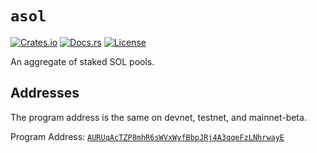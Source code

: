 # `asol`

[![Crates.io](https://img.shields.io/crates/v/asol)](https://crates.io/crates/asol)
[![Docs.rs](https://docs.rs/asol/badge.svg)](https://docs.rs/asol)
[![License](https://img.shields.io/badge/license-AGPL%203.0-blue)](https://github.com/aSolHQ/asol/blob/master/LICENSE)

An aggregate of staked SOL pools.

## Addresses

The program address is the same on devnet, testnet, and mainnet-beta.

Program Address: [`AURUqAcTZP8mhR6sWVxWyfBbpJRj4A3qqeFzLNhrwayE`](https://explorer.solana.com/address/AURUqAcTZP8mhR6sWVxWyfBbpJRj4A3qqeFzLNhrwayE)
